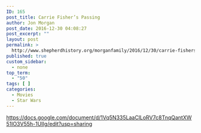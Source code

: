 ```yaml
---
ID: 165
post_title: Carrie Fisher’s Passing
author: Jon Morgan
post_date: 2016-12-30 04:08:27
post_excerpt: ""
layout: post
permalink: >
  http://www.shepherdhistory.org/morganfamily/2016/12/30/carrie-fishers-passing/
published: true
custom_sidebar:
  - none
top_term:
  - "50"
tags: [ ]
categories:
  - Movies
  - Star Wars
---
```

<a href="https://docs.google.com/document/d/1Vq5N335LaaClLoRV7c8TnqQantXW51lO3V55h-1UIIg/edit?usp=sharing">https://docs.google.com/document/d/1Vq5N335LaaClLoRV7c8TnqQantXW51lO3V55h-1UIIg/edit?usp=sharing</a>